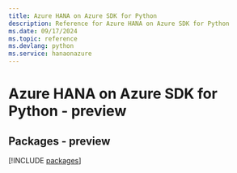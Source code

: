 ```yaml
---
title: Azure HANA on Azure SDK for Python
description: Reference for Azure HANA on Azure SDK for Python
ms.date: 09/17/2024
ms.topic: reference
ms.devlang: python
ms.service: hanaonazure
---
```

# Azure HANA on Azure SDK for Python - preview
## Packages - preview
[!INCLUDE [packages](hana-on-azure-index.md)]